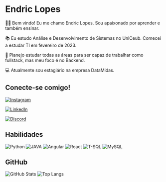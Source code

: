 # Endric Lopes
🙋🏻 Bem vindo! Eu me chamo Endric Lopes. Sou apaixonado por aprender e também ensinar.

📚 Eu estudo Análise e Desenvolvimento de Sistemas no UniCeub. Comecei a estudar TI em fevereiro de 2023.

🎯 Planejo estudar todas as áreas para ser capaz de trabalhar como fullstack, mas meu foco é no Backend.

💻 Atualmente sou estagiário na empresa DataMidas.


## Conecte-se comigo!

[![Instagram](https://img.shields.io/badge/Instagram-FFF?style=for-the-badge&logo=instagram)](https://www.instagram.com/endriking_/)   

[![LinkedIn](https://img.shields.io/badge/LinkedIn-118?style=for-the-badge&logo=linkedin&logoColor=FFF)](https://www.linkedin.com/in/EndricLopes/)  

[![Discord](https://img.shields.io/badge/Discord-000?style=for-the-badge&logo=discord&logoColor=FFF)](https://www.discord.com/in/SEUUSERNAME/)

## Habilidades 
![Python](https://img.shields.io/badge/python-3670A1?style=for-the-badge&logo=python&logoColor=ffdd54) ![JAVA](https://img.shields.io/badge/Java-ED8B00?style=for-the-badge&logo=java&logoColor=white)
![Angular](https://img.shields.io/badge/Angular-000?style=for-the-badge&logo=angular&logoColor=C3002F)
![React](https://img.shields.io/badge/React-fff?style=for-the-badge&logo=react)
![T-SQL](https://img.shields.io/badge/Microsoft_SQL_Server-CC2927?style=for-the-badge&logo=microsoft-sql-server&logoColor=white)
![MySQL](https://img.shields.io/badge/MySQL-00000F?style=for-the-badge&logo=mysql&logoColor=white)


## GitHub
![GitHub Stats](https://github-readme-stats.vercel.app/api?username=EndricLopes&theme=transparent&bg_color=000&border_color=30A3DC&show_icons=true&icon_color=30A3DC&title_color=E94D5F&text_color=FFF)
![Top Langs](https://github-readme-stats-git-masterrstaa-rickstaa.vercel.app/api/top-langs/?username=EndricLopes&layout=compact&bg_color=000&border_color=30A3DC&title_color=E94D5F&text_color=FFF)
